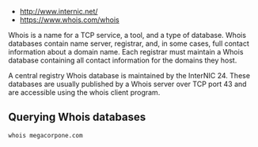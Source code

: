 
- http://www.internic.net/
- https://www.whois.com/whois

Whois is a name for a TCP service, a tool, and a type of database. 
Whois databases contain name server, registrar, and, in some cases, full contact information about a domain name. 
Each registrar must maintain a Whois database containing all contact information for the domains they host. 

A central registry Whois database is maintained by the InterNIC 24.
These databases are usually published by a Whois server over TCP port 43
and are accessible using the whois client program.

## Querying Whois databases

```bash
whois megacorpone.com
```
